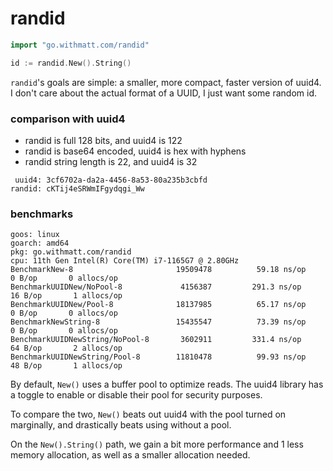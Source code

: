 # randid

```go
import "go.withmatt.com/randid"

id := randid.New().String()
```

`randid`'s goals are simple: a smaller, more compact, faster version of uuid4. I don't care about the actual format of a UUID, I just want some random id.

### comparison with uuid4

* randid is full 128 bits, and uuid4 is 122
* randid is base64 encoded, uuid4 is hex with hyphens
* randid string length is 22, and uuid4 is 32

```
 uuid4: 3cf6702a-da2a-4456-8a53-80a235b3cbfd
randid: cKTij4eSRWmIFgydqgi_Ww
```

### benchmarks

```
goos: linux
goarch: amd64
pkg: go.withmatt.com/randid
cpu: 11th Gen Intel(R) Core(TM) i7-1165G7 @ 2.80GHz
BenchmarkNew-8                       19509478          59.18 ns/op        0 B/op       0 allocs/op
BenchmarkUUIDNew/NoPool-8             4156387         291.3 ns/op        16 B/op       1 allocs/op
BenchmarkUUIDNew/Pool-8              18137985          65.17 ns/op        0 B/op       0 allocs/op
BenchmarkNewString-8                 15435547          73.39 ns/op        0 B/op       0 allocs/op
BenchmarkUUIDNewString/NoPool-8       3602911         331.4 ns/op        64 B/op       2 allocs/op
BenchmarkUUIDNewString/Pool-8        11810478          99.93 ns/op       48 B/op       1 allocs/op
```

By default, `New()` uses a buffer pool to optimize reads. The uuid4 library has a toggle to enable or disable their pool for security purposes.

To compare the two, `New()` beats out uuid4 with the pool turned on marginally, and drastically beats using without a pool.

On the `New().String()` path, we gain a bit more performance and 1 less memory allocation, as well as a smaller allocation needed.
